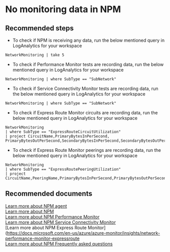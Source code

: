 <properties
	pageTitle="I installed NPM and setup rules but I do not see any data"
	description="I installed NPM and setup rules  but I do not see any data"
	service="Microsoft.OperationalInsights"
	resource="solutions"
	ms.author="vinigam"
	authors="vinynigam"
	displayOrder="4"
	selfHelpType="resource"
	supportTopicIds="32606425"
	resourceTags="optional"
	productPesIds="16160"
	cloudEnvironments="public,fairfax"
/>

# No monitoring data in NPM

## **Recommended steps**
*  To check if NPM is receiving any data, run the below mentioned query in LogAnalytics for your workspace <br>  
```
NetworkMonitoring | take 5
```
* To check if Performance Monitor tests are recording data, run the below mentioned query in LogAnalytics for your workspace <br> 
``` 
NetworkMonitoring | where SubType == "SubNetwork"
```
* To check if Service Connectivity Monitor tests are recording data, run the below mentioned query in LogAnalytics for your workspace <br> 
```
NetworkMonitoring | where SubType == "SubNetwork" 
```
* To check if Express Route Monitor circuits are recording data, run the below mentioned query in LogAnalytics for your workspace <br>  
```
NetworkMonitoring 
| where SubType == "ExpressRouteCircuitUtilization" 
| project CircuitName,PrimaryBytesInPerSecond, PrimaryBytesOutPerSecond,SecondaryBytesInPerSecond,SecondaryBytesOutPerSecond
```
* To check if Express Route Monitor peerings are recording data, run the below mentioned query in LogAnalytics for your workspace <br>  
```
NetworkMonitoring 
| where SubType == "ExpressRoutePeeringUtilization"
| project CircuitName,PeeringName,PrimaryBytesInPerSecond,PrimaryBytesOutPerSecond,SecondaryBytesInPerSecond,SecondaryBytesOutPerSecond
```


## **Recommended documents**
[Learn more about NPM agent](https://docs.microsoft.com/en-us/azure/azure-monitor/platform/agent-windows)<br>
[Learn more about NPM](https://docs.microsoft.com/en-us/azure/azure-monitor/insights/network-performance-monitor)<br>
[Learn more about NPM Performance Monitor](https://docs.microsoft.com/en-us/azure/azure-monitor/insights/network-performance-monitor)<br>
[Learn more about NPM Service Connectivity Monitor](https://docs.microsoft.com/en-us/azure/azure-monitor/insights/network-performance-monitor)<br>
[Learn more about NPM Express Route Monitor](https://docs.microsoft.com/en-us/azure/azure-monitor/insights/network-performance-monitor-expressroute<br>
[Learn more about NPM Frequently asked questions](https://docs.microsoft.com/en-us/azure/azure-monitor/insights/network-performance-monitor-faq)

